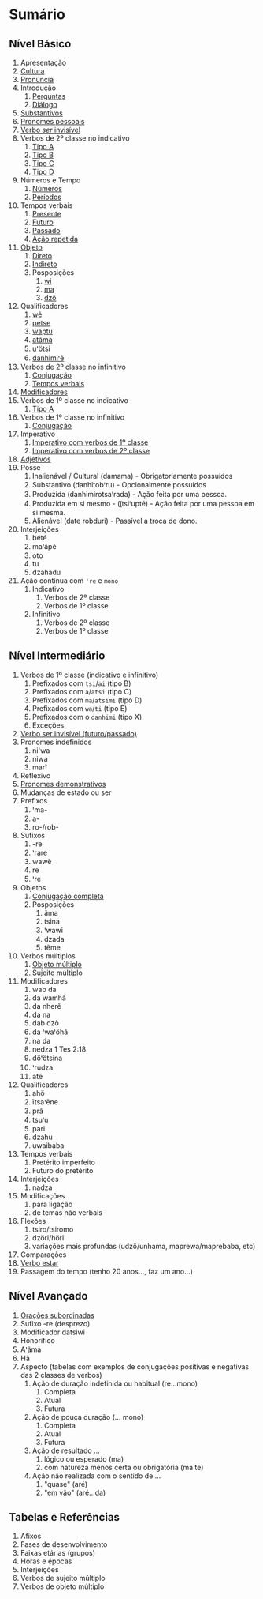 # Sumário

## Nível Básico

1. Apresentação
2. [Cultura](basico/cultura/index.md)
3. [Pronúncia](basico/pronuncia/index.md)
4. Introdução
   1. [Perguntas](/basico/introducao/perguntas/index.md)
   2. [Diálogo](basico/introducao/dialogo/index.md)
5. [Substantivos](basico/substantivos/index.md)
6. [Pronomes pessoais](basico/pronomesPessoais/index.md)
7. [Verbo *ser* invisível](basico/verboSerInvisivel/index.md)
8. Verbos de 2º classe no indicativo
   1. [Tipo A](basico/verbosClasse2/tipoA/index.md)
   2. [Tipo B](basico/verbosClasse2/tipoB/index.md)
   3. [Tipo C](basico/verbosClasse2/tipoC/index.md)
   4. [Tipo D](basico/verbosClasse2/tipoD/index.md)
9. Números e Tempo
   1. [Números](basico/numeros/index.md)
   2. [Períodos](basico/periodosTempo/index.md)
10. Tempos verbais
    1. [Presente](basico/temposVerbais/presente/index.md)
    2. [Futuro](basico/temposVerbais/futuro/index.md)
    3. [Passado](basico/temposVerbais/passado/index.md)
    4. [Ação repetida](basico/temposVerbais/acaoRepetida/index.md)
11. [Objeto](basico/objeto/index.md)
    1. [Direto](basico/objeto/direto/index.md)
    2. [Indireto](basico/objeto/indireto/index.md)
    3. Posposições
       1. [wi](basico/objeto/posposicoes/wi/index.md)
       2. [ma](basico/objeto/posposicoes/ma/index.md)
       3. [dzô](basico/objeto/posposicoes/dzo/index.md)
12. Qualificadores
    1. [wẽ](basico/qualificadores/we/index.md)
    2. [petse](basico/qualificadores/petse/index.md)
    3. [waptu](/basico/qualificadores/waptu/index.md)
    4. [atãma](/basico/qualificadores/atama/index.md)
    5. [uꞌötsi](/basico/qualificadores/uotsi/index.md)
    6. [danhimiꞌẽ](/basico/qualificadores/danhimie/index.md)
13. Verbos de 2º classe no infinitivo
    1. [Conjugação](basico/verbosClasse2/infinitivo/conjugacao/index.md)
    2. [Tempos verbais](basico/verbosClasse2/infinitivo/temposVerbais/index.md)
14. [Modificadores](basico/modificadores/index.md)
15. Verbos de 1º classe no indicativo
    1. [Tipo A](/basico/verbosClasse1/indicativo/tipoa/index.md)
16. Verbos de 1º classe no infinitivo
    1. [Conjugação](/basico/verbosClasse1/infinitivo/index.md)
17. Imperativo
    1. [Imperativo com verbos de 1º classe](/basico/imperativo/classe1/index.md)
    2. [Imperativo com verbos de 2º classe](/basico/imperativo/classe2/index.md)
18. [Adjetivos](/basico/adjetivos/index.md)
19. Posse
    1. Inalienável / Cultural (damama) - Obrigatoriamente possuídos
    2. Substantivo (danhitobꞌru) - Opcionalmente possuídos
    3. Produzida (danhimirotsaꞌrada) - Ação feita por uma pessoa.
    4. Produzida em si mesmo - (ĩ̱tsiꞌupté) - Ação feita por uma pessoa em si mesma.
    5. Alienável (date robduri) - Passível a troca de dono.
20. Interjeições
    1. bété
    2. maꞌãpé
    3. oto
    4. tu
    5. dzahadu
21. Ação contínua com `ꞌre` e `mono`
    1. Indicativo
       1. Verbos de 2º classe
       2. Verbos de 1º classe
    2. Infinitivo
       1. Verbos de 2º classe
       2. Verbos de 1º classe

## Nível Intermediário

1. Verbos de 1º classe (indicativo e infinitivo)
    1. Prefixados com `tsi`/`ai` (tipo B)
    2. Prefixados com `a`/`atsi` (tipo C)
    3. Prefixados com `ma`/`atsimi` (tipo D)
    4. Prefixados com `wa`/`ti` (tipo E)
    5. Prefixados com o `danhimi`  (tipo X)
    6. Exceções
2. [Verbo ser invisível (futuro/passado)](intermediario/verboSerInvisivel/index.md)
3. Pronomes indefinidos
   1. ni'wa
   2. niwa
   3. marĩ
4. Reflexivo
5. [Pronomes demonstrativos](intermediario/pronomesDemonstrativos/index.md)
6. Mudanças de estado ou ser
7. Prefixos
   1. ꞌma-
   2. a-
   3. ro-/rob-
8. Sufixos
   1. -re
   2. ꞌrare
   3. wawẽ
   4. re
   5. ꞌre
9. Objetos
    1. [Conjugação completa](intermediario/objetos/conjugacaoCompleta/index.md)
    2. Posposições
       1. ãma
       2. tsina
       3. ꞌwawi
       4. dzada
       5. tẽme
10. Verbos múltiplos
    1. [Objeto múltiplo](intermediario/verbosObjetoMultiplo/index.md)
    2. Sujeito múltiplo
11. Modificadores
    1. wab da
    2. da wamhã
    3. da nherẽ
    4. da na
    5. dab dzô
    6. da ꞌwaꞌöhã
    7. na da
    8. nedza 1 Tes 2:18
    9. döꞌötsina
    10. ꞌrudza
    11. ate
12. Qualificadores
    1. ahö
    2. ĩtsaꞌẽne
    3. prã
    4. tsuꞌu
    5. pari
    6. dzahu
    7. uwaibaba
13. Tempos verbais
    1. Pretérito imperfeito
    2. Futuro do pretérito
14. Interjeições
    1. nadza
15. Modificações
    1. para ligação
    2. de temas não verbais
16. Flexões
    1. tsiro/tsiromo
    2. dzöri/höri
    3. variações mais profundas (udzö/unhama, maprewa/maprebaba, etc)
17. Comparações
18. [Verbo estar](intermediario/verboEstar/index.md)
19. Passagem do tempo (tenho 20 anos..., faz um ano...)

## Nível Avançado

1. [Orações subordinadas](avancado/oracoesSubordinadas/index.md)
2. Sufixo -re (desprezo)
3. Modificador datsiwi
4. Honorífico
5. Aꞌãma
6. Hã
7. Aspecto (tabelas com exemplos de conjugações positivas e negativas das 2 classes de verbos)
   1. Ação de duração indefinida ou habitual (re...mono)
      1. Completa
      2. Atual
      3. Futura
   2. Ação de pouca duração (... mono)
      1. Completa
      2. Atual
      3. Futura
   3. Ação de resultado ...
      1. lógico ou esperado (ma)
      2. com natureza menos certa ou obrigatória (ma te)
   4. Ação não realizada com o sentido de ...
      1. "quase" (aré)
      2. "em vão" (aré...da)

## Tabelas e Referências

1. Afixos
2. Fases de desenvolvimento
3. Faixas etárias (grupos)
4. Horas e épocas
5. Interjeições
6. Verbos de sujeito múltiplo
7. Verbos de objeto múltiplo
